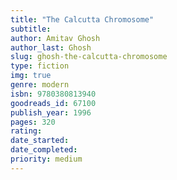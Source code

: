 ```yaml
---
title: "The Calcutta Chromosome"
subtitle: 
author: Amitav Ghosh
author_last: Ghosh
slug: ghosh-the-calcutta-chromosome
type: fiction
img: true
genre: modern
isbn: 9780380813940
goodreads_id: 67100
publish_year: 1996
pages: 320
rating: 
date_started:
date_completed:
priority: medium
---
```

